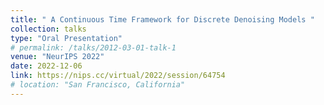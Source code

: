 ```yaml
---
title: " A Continuous Time Framework for Discrete Denoising Models "
collection: talks
type: "Oral Presentation"
# permalink: /talks/2012-03-01-talk-1
venue: "NeurIPS 2022"
date: 2022-12-06
link: https://nips.cc/virtual/2022/session/64754
# location: "San Francisco, California"
---
```


